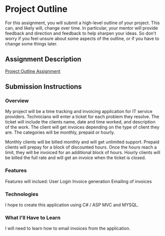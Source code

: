 # Project Outline
For this assignment, you will submit a high-level outline of your project. This can, and likely will, change over time. In particular, your mentor will provide feedback and direction and feedback to help sharpen your ideas. So don't worry if you feel unsure about some aspects of the outline, or if you have to change some things later.

## Assignment Description
[Project Outline Assignment](https://education.launchcode.org/liftoff/assignments/project-outline/)

## Submission Instructions

### Overview
My project will be a time tracking and invoicing application for IT service providers. Technicians will enter a ticket for each problem they resolve. The ticket will include the clients name, date and time worked, and description of the work. The client will get invoices depending on the type of client they are. The categories will be monthly, prepaid or hourly. 

Monthly clients will be billed monthly and will get unlimited support. Prepaid clients will prepay for a block of discounted hours. Once the hours reach a limit, they will be invoiced for an additional block of hours. Hourly clients will be billed the full rate and will get an invoice when the ticket is closed.
### Features
Features will inclued:
    User Login
    Invoice generation
    Emailing of invoices
### Technologies
I hope to create this application using C# / ASP MVC and MYSQL.

### What I'll Have to Learn
I will need to learn how to email invoices from the application.